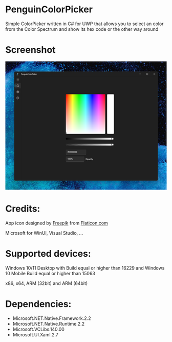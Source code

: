 # PenguinColorPicker

Simple ColorPicker written in C# for UWP that allows you to select an color from the Color Spectrum and show its hex code or the other way around

# Screenshot
![Screenshot](screenshot.png)

# Credits:

App icon designed by [Freepik](https://www.flaticon.com/authors/freepik) from [Flaticon.com](https://www.flaticon.com/)

Microsoft for WinUI, Visual Studio, ...

# Supported devices:

Windows 10/11 Desktop with Build equal or higher than 16229 and Windows 10 Mobile Build equal or higher than 15063

x86, x64, ARM (32bit) and ARM (64bit)

# Dependencies:

- Microsoft.NET.Native.Framework.2.2
- Microsoft.NET.Native.Runtime.2.2
- Microsoft.VCLibs.140.00
- Microsoft.UI.Xaml.2.7
